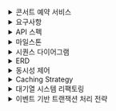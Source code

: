 <details>
<summary>콘서트 예약 서비스</summary>

# 콘서트 예약 서비스

- `콘서트 예약 서비스`를 구현해 봅니다.
- 대기열 시스템을 구축하고, 예약 서비스는 작업가능한 유저만 수행할 수 있도록 해야합니다.
- 사용자는 좌석예약 시에 미리 충전한 잔액을 이용합니다.
- 좌석 예약 요청시에, 결제가 이루어지지 않더라도 일정 시간동안 다른 유저가 해당 좌석에 접근할 수 없도록 합니다.

</details>

<details>
<summary>요구사항</summary>

## 요구사항

- 아래 5가지 API 를 구현합니다.
  - 유저 토큰 발급 API
  - 예약 가능 날짜 / 좌석 API
  - 좌석 예약 요청 API
  - 잔액 충전 / 조회 API
  - 결제 API
- 각 기능 및 제약사항에 대해 단위 테스트를 반드시 하나 이상 작성하도록 합니다.
- 다수의 인스턴스로 어플리케이션이 동작하더라도 기능에 문제가 없도록 작성하도록 합니다.
- 동시성 이슈를 고려하여 구현합니다.
- 대기열 개념을 고려해 구현합니다.
</details>

<details>
<summary>API 스펙</summary>

## API 스펙

**1️⃣ `주요` 유저 대기열 토큰 기능**

- 서비스를 이용할 토큰을 발급받는 API를 작성합니다.
- 토큰은 유저의 UUID 와 해당 유저의 대기열을 관리할 수 있는 정보 ( 대기 순서 or 잔여 시간 등 ) 를 포함합니다.
- 이후 대기열에 의해 **보호받는** 모든 API 는 위 토큰을 이용해 대기열 검증을 통과해야 이용 가능합니다.
- **내 대기번호를 조회하는 폴링용 API를 작성합니다.**

> 기본적으로 폴링으로 본인의 대기열을 확인한다고 가정하며, 다른 방안 또한 고려해보고 구현해 볼 수 있습니다.
>

**2️⃣ `기본` 예약 가능 날짜 / 좌석 API**

- 예약가능한 날짜와 해당 날짜의 좌석을 조회하는 API 를 각각 작성합니다.
- 예약 가능한 날짜 목록을 조회할 수 있습니다.
- 날짜 정보를 입력받아 예약가능한 좌석정보를 조회할 수 있습니다.

> 좌석 정보는 1 ~ 50 까지의 좌석번호로 관리됩니다.
>

**3️⃣ `주요` 좌석 예약 요청 API**

- 좌석 예약과 동시에 해당 좌석은 그 유저에게 약 5분간 임시 배정됩니다. ( 시간은 정책에 따라 자율적으로 정의합니다. )
- 날짜와 좌석 정보를 입력받아 좌석을 예약 처리하는 API 를 작성합니다.
- 만약 배정 시간 내에 결제가 완료되지 않는다면 좌석에 대한 임시 배정은 해제되어야 하며 임시배정 상태의 좌석에 대해 다른 사용자는 예약할 수 없어야 한다.

**4️⃣ `기본`**  **잔액 충전 / 조회 API**

- 결제에 사용될 금액을 API 를 통해 충전하는 API 를 작성합니다.
- 사용자 식별자 및 충전할 금액을 받아 잔액을 충전합니다.
- 사용자 식별자를 통해 해당 사용자의 잔액을 조회합니다.

**5️⃣ `주요` 결제 API**

- 결제 처리하고 결제 내역을 생성하는 API 를 작성합니다.
- 결제가 완료되면 해당 좌석의 소유권을 유저에게 배정하고 대기열 토큰을 만료시킵니다.

</details>

<details>
<summary>마일스톤</summary>

## 마일스톤
![alt text](assets/마일스톤.png)
</details>

<details>
<summary>시퀀스 다이어그램</summary>

## 시퀀스 다이어그램

### 1. 유저 대기열 토큰 API
![alt text](assets/콘서트예약_대기열.png)
### 2. 예약 가능 날짜 API
![alt text](assets/콘서트예약_좌석조회.png)
### 3. 좌석 예약 요청 API
![alt text](assets/콘서트예약_좌석예약.png)
### 4. 잔액 충전 / 조회 API
![alt text](assets/콘서트예약_잔액충전_조회.png)
### 5. 결제 API
![alt text](assets/콘서트예약_결제.png)

</details>

<details>
<summary>ERD</summary>

## ERD
![alt text](assets/erd.png)
</details>

<details>
<summary>동시성 제어</summary>

### 1. 비관적 락 (Pessimistic Locking) <hr>
비관적 락은 데이터를 수정하기 전에 먼저 락을 걸어 다른 트랜잭션이 해당 데이터를 수정하지 못하게 하는 방법입니다.

#### 적용 방법
SQL 레벨 : 데이터베이스의 SELECT ... FOR UPDATE 쿼리를 사용해 특정 행을 락.

JPA : JPA에서는 @Lock(LockModeType.PESSIMISTIC_WRITE), @Lock(LockModeType.PESSIMISTIC_READ)로 락을 걸 수 있습니다.

**비관적 읽기 락(Pessimistic Read Lock)** : 트랜잭션 동안 다른 트랜잭션이 엔티티를 읽을 수만 있고, 수정은 불가능하도록 잠급니다.</br>
읽기 작업에 대한 경쟁이 치열한 환경에서 데이터 일관성을 보장하고자 할 때 유용합니다.</br>

**사용 예시** : 예약 시스템에서 좌석을 조회하는 상황처럼, 특정 데이터가 읽히고 있는 동안 변경되지 않도록 하고자 할 때 유용합니다.

**비관적 쓰기 락(Pessimistic Write Lock)** : 엔티티를 읽거나 쓰는 동안 다른 트랜잭션의 모든 접근을 차단합니다.</br>
이 모드에서는 엔티티를 수정하려는 트랜잭션만이 접근할 수 있으며, 다른 트랜잭션은 대기합니다.</br>

**사용 예시** : 은행 계좌 잔액처럼 동시에 여러 트랜잭션이 접근할 때 충돌을 절대적으로 막아야 하는 경우 유용합니다.

+ 장점 : 강력한 동시성 제어로 데이터 일관성을 보장할 수 있습니다.


+ 단점 : 락을 획득할 때 다른 트랜잭션이 대기해야 하므로 성능이 저하될 수 있습니다.<br/>
  대량의 동시 트랜잭션이 있는 경우 데드락 발생 가능성이 있습니다.

#### 사용 예시
좌석 예약 시 특정 좌석을 선택하고 FOR UPDATE로 락을 걸어, 동시에 다른 사용자가 같은 좌석을 예약하지 못하도록 합니다.
</br></br>
### 2. 낙관적 락 (Optimistic Locking) <hr>
낙관적 락은 충돌이 자주 발생하지 않을 것이라 가정하고, 트랜잭션 완료 시 데이터가 수정되지 않았는지 확인하여 수정된 경우 롤백하는 방식입니다.

#### 적용 방법

버전 필드: 데이터베이스에 버전(예: version 필드)을 추가해 버전을 증가시키는 방식.
JPA: @Version 어노테이션을 통해 엔티티에 버전을 추가하여 낙관적 락을 사용할 수 있습니다.

+ 장점 : 비관적 락보다 성능이 우수하며, 동시성이 높지 않은 경우 유용합니다.


+ 단점 : 충돌이 발생하면 트랜잭션을 다시 시도해야 하므로, 충돌이 잦은 경우 오히려 성능이 저하될 수 있습니다.<br/>
  재시도 로직을 고려해야 합니다.

#### 사용 예시
유저 잔액 업데이트 시 version 필드를 사용해 잔액을 충전 또는 차감할 때 충돌을 감지합니다. 만약 버전이 변경되었으면 다시 읽어와서 트랜잭션을 재시도합니다.
</br></br>
### 3. 분산 메시지 큐 (Kafka, RabbitMQ 등) <hr>
분산 메시지 큐는 여러 서비스가 독립적으로 동작하도록 하면서 순서와 분리를 보장하는 방법입니다. Kafka를 이용하여 예약 요청을 순차적으로 처리하도록 큐잉하는 방법을 활용할 수 있습니다.

#### 적용 방법

예약, 충전과 같은 트랜잭션 요청을 Kafka 토픽에 Producer로 전송하고, Kafka Consumer가 이를 하나씩 처리하여 동시성 문제를 해결.

+ 장점 : 예약, 충전 요청을 순차적으로 처리하므로 동시성 충돌을 원천적으로 막을 수 있습니다.<br/>
  비동기적으로 메시지를 처리하여 대규모 요청을 효과적으로 처리할 수 있습니다.


+ 단점 : Kafka를 도입하면 시스템이 복잡해지고, 실시간성을 요구하는 서비스에서는 지연이 발생할 수 있습니다.

#### 사용 예시
좌석 예약 요청을 Kafka로 전달하고, Consumer에서 좌석 정보를 조회 후 예약을 처리하여 좌석 중복 예약을 방지.
</br></br>
### 4. 데이터베이스 트랜잭션 격리 수준 <hr>
데이터베이스의 트랜잭션 격리 수준을 설정하여 동시성 문제를 줄일 수 있습니다. 격리 수준을 높이면 트랜잭션 간 데이터 충돌 가능성을 낮출 수 있습니다.

#### 데이터베이스 트랜잭션 격리 수준
1. Read Uncommitted
  + 가장 낮은 격리 수준으로, 한 트랜잭션이 아직 커밋되지 않은 데이터를 다른 트랜잭션이 읽을 수 있습니다. 이를 **"더러운 읽기(Dirty Read)"**라고 하며, 변경이 롤백되면 다른 트랜잭션이 잘못된 데이터를 볼 위험이 있습니다.
  + 장점: 성능이 가장 높지만, 데이터 일관성이 낮습니다.
  + 사용 예시: 데이터의 완전한 일관성이 중요하지 않은 경우나 빠른 읽기 속도가 중요한 애플리케이션에서 사용됩니다.
2. Read Committed
  + 설명: 트랜잭션이 커밋된 데이터만 읽을 수 있도록 하는 격리 수준입니다. 더러운 읽기는 방지하지만, 다른 트랜잭션이 데이터를 수정하면 같은 트랜잭션 내에서도 데이터가 변경될 수 있습니다.
  + 장점: Read Uncommitted보다 일관성이 높고 일반적으로 많은 시스템에서 기본으로 사용됩니다.
  + 단점: 한 트랜잭션이 두 번 동일한 데이터를 조회했을 때, 값이 달라지는 "비반복 읽기(Non-repeatable Read)" 문제가 발생할 수 있습니다.
  + 사용 예시: 대부분의 일반적인 OLTP 시스템에 사용됩니다.
3. Repeatable Read
  + 설명: 트랜잭션 내에서 동일한 데이터를 여러 번 조회하더라도 결과가 동일하도록 보장하는 격리 수준입니다. 더러운 읽기와 비반복 읽기 문제를 모두 방지할 수 있습니다.
  + 단점: 팬텀 읽기(Phantom Read) 현상, 즉 다른 트랜잭션에서 레코드를 삽입하여 새 데이터가 나타날 수 있습니다.
  + 사용 예시: 트랜잭션이 길고 조회의 일관성이 중요한 상황에서 사용됩니다. 예를 들어, 한 사용자가 특정 범위의 좌석을 계속 조회할 때, 그 범위 내 데이터가 일관된 값을 유지해야 하는 경우입니다.
4. Serializable
  + 설명: 가장 높은 격리 수준으로, 트랜잭션이 직렬화된 것처럼 동작하도록 보장합니다. 트랜잭션 간의 완전한 독립성을 보장하여 더러운 읽기, 비반복 읽기, 팬텀 읽기 문제를 모두 해결합니다.
  + 단점: 성능이 가장 낮아지고, 트랜잭션 간 대기 시간이 길어질 수 있습니다.
  + 사용 예시: 좌석 예약과 같이 많은 동시성 요청이 발생하는 경우에도 일관성이 중요한 경우에 적합합니다.

+ 장점 : 동시성 문제가 있는 데이터의 일관성을 보장할 수 있습니다.


+ 단점 : 격리 수준이 높을수록 트랜잭션 대기 시간이 길어져 성능이 저하될 수 있습니다.

#### 사용 예시
좌석 예약과 잔액 사용은 Serializable 수준으로 격리하여 데이터를 동기화하는 방식을 사용할 수 있습니다.
</br></br>
### 5. 분산 락 (ZooKeeper, Redisson) <hr>
분산 락은 Redis 또는 ZooKeeper 같은 외부 분산 시스템을 사용하여 락을 관리하고 동시성 제어를 수행합니다.

#### 적용 방법
Redis의 SETNX 명령으로 분산 락을 구현하거나, Redisson 라이브러리를 사용하여 분산 환경에서 락을 걸 수 있습니다.

+ 장점 : 여러 서버 인스턴스에서 동일한 자원에 대한 락을 공유할 수 있어 분산 환경에서 유용합니다.


+ 단점 : Redis와 같은 외부 서비스 의존도가 높아지며, Redis 다운 시 동시성 문제가 발생할 수 있습니다.

#### 사용 예시
좌석 예약에서 특정 좌석에 대한 분산 락을 걸어 여러 서버 인스턴스가 동시에 접근하지 못하게 합니다. Redisson 라이브러리를 활용하면 쉽게 구현할 수 있습니다.

### 결론 <hr>

**좌석예약 : 비관적 락 사용**

1. 좌석 예약의 경우 충돌이 잦은 서비스라고 생각해서 비관적 락을 선택했습니다.
2. 비관적 락 사용 시 데드락이 발생할 수 있지만 좌석이 예약되면 데드락이 발생해도 문제가 발생하지는 않습니다.
3. 좌석은 한명이 예약하면 그 이후 재처리가 필요 없기 때문에 낙관적 락도 사용 가능합니다.

**잔액 충전/사용 : 낙관적 락 사용**

1. 잔액 충전/사용 같은 경우 충돌이 잦게 발생하는 서비스가 아니라서 낙관적 락을 선택했습니다.
2. 낙관적 락은 어플리케이션단에서 사용 시 최초 커밋만 인정되어 충전에 사용하였습니다.
3. 잔액 사용에서는 중복 신청에 대해서 별도로 처리를 해주고, 여러 창을 띄워놓고 동시에 신청할 경우에는 모두 처리되어야 하기 때문에 재처리 로직을 추가했습니다.

</details>

<details>
<summary>Caching Strategy</summary>

Caching Strategy를 선택할때 다음과 같은 요소를 고민해 봐야 합니다.
+ 데이터 변경 빈도 : 자주 변하지 않는 데이터를 캐시에 저장함으로써 데이터베이스 요청을 줄입니다.
+ 데이터 조회 빈도 : 자주 조회되는 데이터일수록 캐시에서 빠르게 제공하여 성능을 높일 수 있습니다.
+ 캐시의 용량 제한 : 캐시 메모리는 제한되어 있으므로 오래되었거나 덜 중요한 데이터를 자동으로 제거하는 방법이 필요합니다.

이러한 점을 고려 했을때, 콘서트 예약 서비스에서 Cache적용할 요소는 콘서트, 콘서트 스케줄 조회입니다.</br></br>
콘서트, 콘서트 스케줄 조회는 등록 후 변경이 자주 발생하지 않으며, 예약을 위해 지속적인 조회를 요청하므로 Cache를 사용했을 때, 성능을 개선할 수 있습니다.</br>

캐시의 용량이 제한되어 있어 삭제 전략으로는 Expiration보다는 Eviction이 더 적합하다고 판단합니다.</br></br>
특히, 해당 서비스는 관리자가 데이터를 직접 등록하거나 수정하는 경우가 많기 때문에, 등록·수정 시점에 Cache를 Eviction(삭제)하고 다시 등록하는 방식이 적절합니다.

</details>

<details>
<summary>대기열 시스템 리팩토링</summary>

### 변경 내용 <hr>
기존에 DB로 구현했던 대기열 시스템을 Redis로 전환

#### 대기열 토큰 설계
+ waitQueue(대기열 큐) : Redis SortedSet 자료구조의 score값을 활용해서 순번을 정합니다. 처음 진입하는 유저는 대기열 큐에 저장되고, 이미 대기중인 유저는 기존 순번을 유지합니다.
</br></br>
+ 토큰 발급 : Redis String을 이용해 데이터를 등록하고 Expired로 만료 기간을 설정합니.</br></br>
+ 토큰 제거 : 결제 완료 시, 해당 토큰을 제거합니다.

#### 토큰 관리를 위해 고려한 데이터 타입 3가지
+ String 타입: 제일 간단한 타입으로, 키-값 쌍을 저장합니다. 토큰 관리에서는 토큰 값을 키로 사용하고 관련 데이터를 값으로 저장할 수 있습니다. 만료 시간을 설정하여 토큰의 수명을 제한하는 것이 가능합니다.</br></br>
+ Hash 타입: 여러 필드와 값을 한 키에 저장할 수 있어서 복잡한 객체를 표현하는 데 유용합니다. 토큰 관리에서는 토큰을 키로 사용하고, 토큰에 연결된 개별 사용자 정보를 필드-값 쌍으로 저장할 수 있습니다. 특정 필드만 조회하거나 수정하는 것도 가능하므로 효율적인 읽기/쓰기가 가능해집니다.</br></br>
+ Set 타입: 중복을 허용하지 않는 값을 저장하는 데 사용됩니다. 토큰 관리에 set을 사용하면, 한 사용자가 여러 토큰을 가지지 않도록 제한하는 경우 사용할 수 있습니다. 또한, 특정 토큰을 수신하는 모든 사용자를 추적하려는 경우에도 사용할 수 있습니다.</br></br>

현재 서비스에서는 토큰 관리를 위해서만 사용하고 있고, 사용자별로 토큰의 만료시간을 설정하기 위해 String 타입을 사용하였습니다.

</details>

<details>
<summary>이벤트 기반 트랜잭션 처리 전략</summary>

### 기존 로직의 문제점 <hr>
```java
@Transactional
public void 결제(){
  예약 확인();
  결제 처리();
  잔액 사용();
  좌석 상태 변경();
  예약 상태 변경();
  결제 내역 저장();
}
```
현재 결제 로직이 위와 같이 되어있는데, 결제 처리가 되어도 상태 변경, 결제 내역 저장에 실패해도 하나의 트랜잭션으로 묶여있기 때문에 롤백이 된다는 문제점이 있습니다.
</br>
이처럼 주요 로직이 처리되고 나서 다른 도메인의 결과로 인해 롤백이 되는 문제를 해결하기 위해, 도메인간의 책임을 분리하도록 이벤트 기반 로직 처리가 필요하다고 생각합니다.
</br></br>
앞으로 서비스 규모의 확정성을 생각했을 때, 모듈간의 결합도를 낮추기 위해 결제와 관련된 로직을 하나의 트랜잭션으로 묶고 상태 변경이나 결제 내역을 저장하는 로직을 이벤트로 처리하는것이 더 나은 방향이라고 생각했습니다.
</br></br>
간단하게 코드를 작성해 보자면 다음과 같이 수정할 수 있습니다.
### 수정된 로직 <hr>
```java
@Transactional
public void 결제(){
  예약 확인();
  결제 처리();
  잔액 사용();
  eventPublisher.publishEvent(좌석 상태 변경 이벤트());
  eventPublisher.publishEvent(예약 상태 변경 이벤트());
  eventPublisher.publishEvent(결제 내역 저장 이벤트());
}

@Component
@RequiredArgsConstructor
public class 결제 내역 저장 이벤트 {

  @Async
  @EventListener
  public void 결제 내역 저장(결제 내역 저장 이벤트()) {
    paymentService.결제내역저장(결제정보, 유저ID);
  }
}
```


</details>